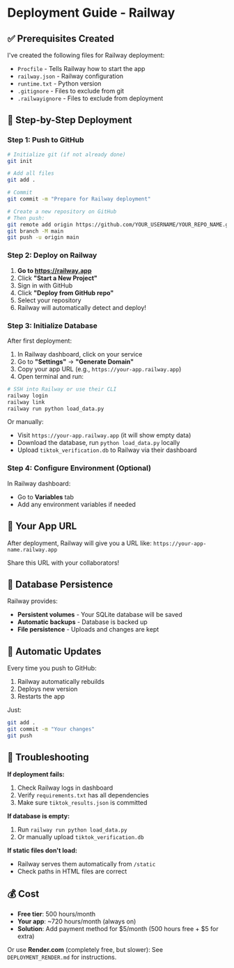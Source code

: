 # Deployment Guide - Railway

## ✅ Prerequisites Created

I've created the following files for Railway deployment:
- `Procfile` - Tells Railway how to start the app
- `railway.json` - Railway configuration
- `runtime.txt` - Python version
- `.gitignore` - Files to exclude from git
- `.railwayignore` - Files to exclude from deployment

## 📝 Step-by-Step Deployment

### Step 1: Push to GitHub

```bash
# Initialize git (if not already done)
git init

# Add all files
git add .

# Commit
git commit -m "Prepare for Railway deployment"

# Create a new repository on GitHub
# Then push:
git remote add origin https://github.com/YOUR_USERNAME/YOUR_REPO_NAME.git
git branch -M main
git push -u origin main
```

### Step 2: Deploy on Railway

1. **Go to https://railway.app**
2. Click **"Start a New Project"**
3. Sign in with GitHub
4. Click **"Deploy from GitHub repo"**
5. Select your repository
6. Railway will automatically detect and deploy!

### Step 3: Initialize Database

After first deployment:

1. In Railway dashboard, click on your service
2. Go to **"Settings"** → **"Generate Domain"**
3. Copy your app URL (e.g., `https://your-app.railway.app`)
4. Open terminal and run:

```bash
# SSH into Railway or use their CLI
railway login
railway link
railway run python load_data.py
```

Or manually:
- Visit `https://your-app.railway.app` (it will show empty data)
- Download the database, run `python load_data.py` locally
- Upload `tiktok_verification.db` to Railway via their dashboard

### Step 4: Configure Environment (Optional)

In Railway dashboard:
- Go to **Variables** tab
- Add any environment variables if needed

## 🎯 Your App URL

After deployment, Railway will give you a URL like:
`https://your-app-name.railway.app`

Share this URL with your collaborators!

## 💾 Database Persistence

Railway provides:
- **Persistent volumes** - Your SQLite database will be saved
- **Automatic backups** - Database is backed up
- **File persistence** - Uploads and changes are kept

## 🔄 Automatic Updates

Every time you push to GitHub:
1. Railway automatically rebuilds
2. Deploys new version
3. Restarts the app

Just:
```bash
git add .
git commit -m "Your changes"
git push
```

## 🚨 Troubleshooting

**If deployment fails:**
1. Check Railway logs in dashboard
2. Verify `requirements.txt` has all dependencies
3. Make sure `tiktok_results.json` is committed

**If database is empty:**
1. Run `railway run python load_data.py`
2. Or manually upload `tiktok_verification.db`

**If static files don't load:**
- Railway serves them automatically from `/static`
- Check paths in HTML files are correct

## 💰 Cost

- **Free tier**: 500 hours/month
- **Your app**: ~720 hours/month (always on)
- **Solution**: Add payment method for $5/month (500 hours free + $5 for extra)

Or use **Render.com** (completely free, but slower):
See `DEPLOYMENT_RENDER.md` for instructions.

